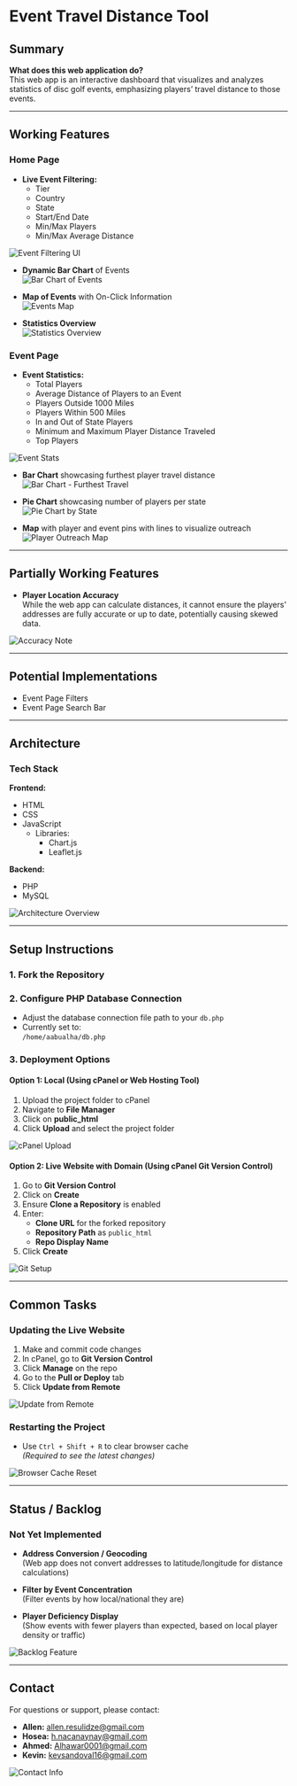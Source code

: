# Event Travel Distance Tool

## Summary

**What does this web application do?**  
This web app is an interactive dashboard that visualizes and analyzes statistics of disc golf events, emphasizing players’ travel distance to those events.

---

## Working Features

### Home Page

- **Live Event Filtering:**
  - Tier
  - Country
  - State
  - Start/End Date
  - Min/Max Players
  - Min/Max Average Distance

![Event Filtering UI](./readme_images/image1.png)

- **Dynamic Bar Chart** of Events  
![Bar Chart of Events](./readme_images/image2.png)

- **Map of Events** with On-Click Information  
![Events Map](./readme_images/image3.png)

- **Statistics Overview**  
![Statistics Overview](./readme_images/image4.png)

### Event Page

- **Event Statistics:**
  - Total Players
  - Average Distance of Players to an Event
  - Players Outside 1000 Miles
  - Players Within 500 Miles
  - In and Out of State Players
  - Minimum and Maximum Player Distance Traveled
  - Top Players

![Event Stats](./readme_images/image5.png)

- **Bar Chart** showcasing furthest player travel distance  
![Bar Chart - Furthest Travel](./readme_images/image6.png)

- **Pie Chart** showcasing number of players per state  
![Pie Chart by State](./readme_images/image7.png)

- **Map** with player and event pins with lines to visualize outreach  
![Player Outreach Map](./readme_images/image8.png)

---

## Partially Working Features

- **Player Location Accuracy**  
  While the web app can calculate distances, it cannot ensure the players' addresses are fully accurate or up to date, potentially causing skewed data.

![Accuracy Note](./readme_images/image9.png)

---

## Potential Implementations

- Event Page Filters  
- Event Page Search Bar

---

## Architecture

### Tech Stack

**Frontend:**

- HTML
- CSS
- JavaScript  
  - Libraries:
    - Chart.js
    - Leaflet.js

**Backend:**

- PHP
- MySQL

![Architecture Overview](./readme_images/image10.png)

---

## Setup Instructions

### 1. Fork the Repository

### 2. Configure PHP Database Connection

- Adjust the database connection file path to your `db.php`
- Currently set to:  
  `/home/aabualha/db.php`

### 3. Deployment Options

#### Option 1: Local (Using cPanel or Web Hosting Tool)

1. Upload the project folder to cPanel  
2. Navigate to **File Manager**  
3. Click on **public_html**  
4. Click **Upload** and select the project folder

![cPanel Upload](./readme_images/image11.png)

#### Option 2: Live Website with Domain (Using cPanel Git Version Control)

1. Go to **Git Version Control**
2. Click on **Create**
3. Ensure **Clone a Repository** is enabled
4. Enter:
   - **Clone URL** for the forked repository
   - **Repository Path** as `public_html`
   - **Repo Display Name**
5. Click **Create**

![Git Setup](./readme_images/image12.png)

---

## Common Tasks

### Updating the Live Website

1. Make and commit code changes  
2. In cPanel, go to **Git Version Control**
3. Click **Manage** on the repo  
4. Go to the **Pull or Deploy** tab  
5. Click **Update from Remote**

![Update from Remote](./readme_images/image13.png)

### Restarting the Project

- Use `Ctrl + Shift + R` to clear browser cache  
  *(Required to see the latest changes)*

![Browser Cache Reset](./readme_images/image14.png)

---

## Status / Backlog

### Not Yet Implemented

- **Address Conversion / Geocoding**  
  (Web app does not convert addresses to latitude/longitude for distance calculations)

- **Filter by Event Concentration**  
  (Filter events by how local/national they are)

- **Player Deficiency Display**  
  (Show events with fewer players than expected, based on local player density or traffic)

![Backlog Feature](./readme_images/image15.png)

---

## Contact

For questions or support, please contact:

- **Allen:** [allen.resulidze@gmail.com](mailto:allen.resulidze@gmail.com)  
- **Hosea:** [h.nacanaynay@gmail.com](mailto:h.nacanaynay@gmail.com)  
- **Ahmed:** [Alhawar0001@gmail.com](mailto:Alhawar0001@gmail.com)  
- **Kevin:** [kevsandoval16@gmail.com](mailto:kevsandoval16@gmail.com)

![Contact Info](./readme_images/image16.png)
